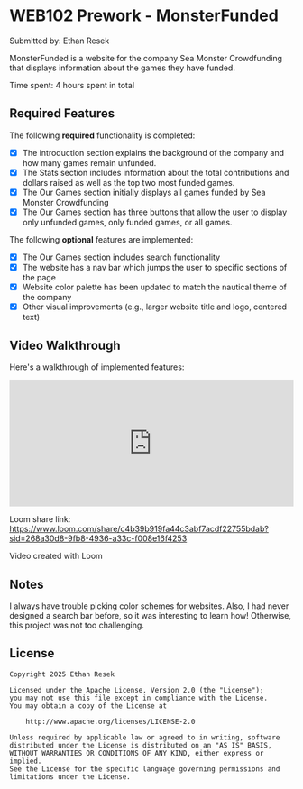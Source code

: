 # WEB102 Prework - MonsterFunded

Submitted by: Ethan Resek

MonsterFunded is a website for the company Sea Monster Crowdfunding that displays information about the games they have funded.

Time spent: 4 hours spent in total

## Required Features

The following **required** functionality is completed:

* [x] The introduction section explains the background of the company and how many games remain unfunded.
* [x] The Stats section includes information about the total contributions and dollars raised as well as the top two most funded games.
* [x] The Our Games section initially displays all games funded by Sea Monster Crowdfunding
* [x] The Our Games section has three buttons that allow the user to display only unfunded games, only funded games, or all games.

The following **optional** features are implemented:

* [x] The Our Games section includes search functionality
* [x] The website has a nav bar which jumps the user to specific sections of the page
* [x] Website color palette has been updated to match the nautical theme of the company
* [x] Other visual improvements (e.g., larger website title and logo, centered text)

## Video Walkthrough

Here's a walkthrough of implemented features:

<div style="position: relative; padding-bottom: 44.6875%; height: 0;"><iframe src="https://www.loom.com/embed/c4b39b919fa44c3abf7acdf22755bdab?sid=124ab0b4-90dd-4fec-9a85-6dd34f1a1748" frameborder="0" webkitallowfullscreen mozallowfullscreen allowfullscreen style="position: absolute; top: 0; left: 0; width: 100%; height: 100%;"></iframe></div>

Loom share link: https://www.loom.com/share/c4b39b919fa44c3abf7acdf22755bdab?sid=268a30d8-9fb8-4936-a33c-f008e16f4253

Video created with Loom

## Notes

I always have trouble picking color schemes for websites. Also, I had never designed a search bar before, so it was interesting to learn how! Otherwise, this project was not too challenging.

## License

    Copyright 2025 Ethan Resek

    Licensed under the Apache License, Version 2.0 (the "License");
    you may not use this file except in compliance with the License.
    You may obtain a copy of the License at

        http://www.apache.org/licenses/LICENSE-2.0

    Unless required by applicable law or agreed to in writing, software
    distributed under the License is distributed on an "AS IS" BASIS,
    WITHOUT WARRANTIES OR CONDITIONS OF ANY KIND, either express or implied.
    See the License for the specific language governing permissions and
    limitations under the License.

